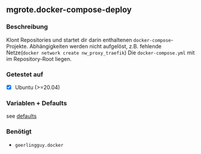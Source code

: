 ## mgrote.docker-compose-deploy

### Beschreibung
Klont Repositories und startet dir darin enthaltenen `docker-compose`-Projekte.
Abhängigkeiten werden nicht aufgelöst, z.B. fehlende Netze(`docker network create nw_proxy_traefik`)
Die `docker-compose.yml` mit im Repository-Root liegen.

### Getestet auf
- [x] Ubuntu (>=20.04)

### Variablen + Defaults
see [defaults](./defaults/main.yml)


### Benötigt
- `geerlingguy.docker`
